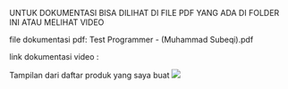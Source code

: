 <p>UNTUK DOKUMENTASI BISA DILIHAT DI FILE PDF YANG ADA DI FOLDER INI ATAU MELIHAT VIDEO</p>

file dokumentasi pdf: Test Programmer - (Muhammad Subeqi).pdf

link dokumentasi video :

Tampilan dari daftar produk yang saya buat
<img src="/img/app.png">
